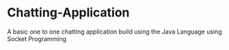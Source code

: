 # Chatting-Application
A basic one to one chatting application build using the Java Language using Socket Programming
